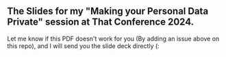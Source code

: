 ## The Slides for my "Making your Personal Data Private" session at That Conference 2024. 

Let me know if this PDF doesn't work for you (By adding an issue above on this repo), and I will send you the slide deck directly (:

